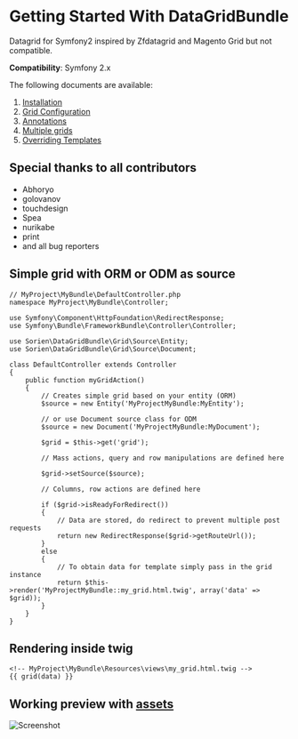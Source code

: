 Getting Started With DataGridBundle
===================================

Datagrid for Symfony2 inspired by Zfdatagrid and Magento Grid but not compatible.

**Compatibility**: Symfony 2.x

The following documents are available:

1. [Installation](https://github.com/S0RIEN/DataGridBundle/blob/master/Resources/doc/installation.md)
2. [Grid Configuration](https://github.com/S0RIEN/DataGridBundle/blob/master/Resources/doc/grid_configuration.md)
3. [Annotations](https://github.com/S0RIEN/DataGridBundle/blob/master/Resources/doc/annotations.md)
4. [Multiple grids](https://github.com/S0RIEN/DataGridBundle/blob/master/Resources/doc/multiple_grids.md)
5. [Overriding Templates](https://github.com/S0RIEN/DataGridBundle/blob/master/Resources/doc/overriding_templates.md)

## Special thanks to all contributors

- Abhoryo
- golovanov
- touchdesign
- Spea
- nurikabe
- print
- and all bug reporters

## Simple grid with ORM or ODM as source

    // MyProject\MyBundle\DefaultController.php
    namespace MyProject\MyBundle\Controller;

    use Symfony\Component\HttpFoundation\RedirectResponse;
    use Symfony\Bundle\FrameworkBundle\Controller\Controller;

    use Sorien\DataGridBundle\Grid\Source\Entity;
    use Sorien\DataGridBundle\Grid\Source\Document;

    class DefaultController extends Controller
    {
        public function myGridAction()
        {
            // Creates simple grid based on your entity (ORM)
            $source = new Entity('MyProjectMyBundle:MyEntity');

            // or use Document source class for ODM
            $source = new Document('MyProjectMyBundle:MyDocument');

            $grid = $this->get('grid');

            // Mass actions, query and row manipulations are defined here

            $grid->setSource($source);

            // Columns, row actions are defined here

            if ($grid->isReadyForRedirect())
            {
                // Data are stored, do redirect to prevent multiple post requests
                return new RedirectResponse($grid->getRouteUrl());
            }
            else
            {
                // To obtain data for template simply pass in the grid instance
                return $this->render('MyProjectMyBundle::my_grid.html.twig', array('data' => $grid));
            }
        }
    }

## Rendering inside twig

    <!-- MyProject\MyBundle\Resources\views\my_grid.html.twig -->
    {{ grid(data) }}


Working preview with [assets](https://github.com/S0RIEN/DataGridBundle/wiki/Working-preview-assets)
-----
<img src="http://vortex-portal.com/datagrid/grid2.png" alt="Screenshot" />
